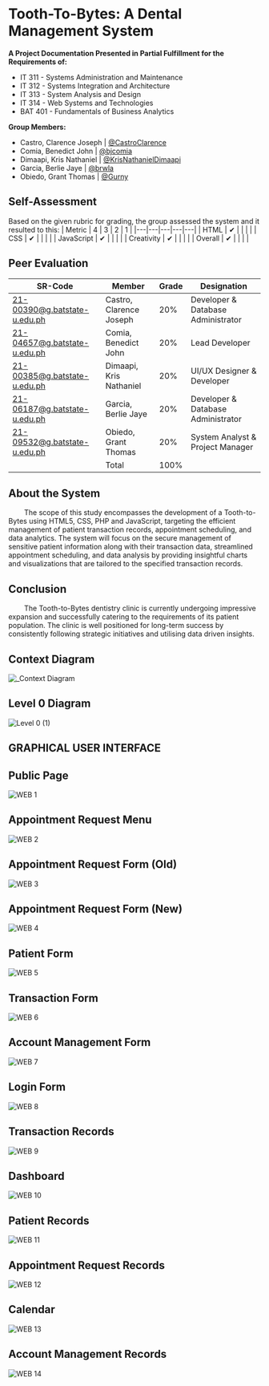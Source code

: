 # Tooth-To-Bytes: A Dental Management System

**A Project Documentation Presented in Partial Fulfillment for the Requirements of:**
- IT 311 - Systems Administration and Maintenance
- IT 312 - Systems Integration and Architecture
- IT 313 - System Analysis and Design
- IT 314 - Web Systems and Technologies
- BAT 401 - Fundamentals of Business Analytics

**Group Members:**  
- Castro, Clarence Joseph | [@CastroClarence](https://github.com/CastroClarence)  
- Comia, Benedict John | [@bjcomia](https://github.com/bjcomia)  
- Dimaapi, Kris Nathaniel | [@KrisNathanielDimaapi](https://github.com/KrisNathanielDimaapi)  
- Garcia, Berlie Jaye | [@brwla](https://github.com/brwla)  
- Obiedo, Grant Thomas | [@Gurny](https://github.com/Gurny)  

## Self-Assessment
Based on the given rubric for grading, the group assessed the system and it resulted to this:
| Metric  |  4 | 3  | 2  |  1 |
|---|---|---|---|---|
| HTML  |  ✔ |   |   |   |
| CSS  | ✔  |   |   |   |
| JavaScript  | ✔  |   |   |   |
| Creativity  | ✔  |   |   |   |
| Overall  | ✔ |   |   |   |

## Peer Evaluation
|SR-Code| Member  | Grade | Designation |
|---|---|---|---|
| 21-00390@g.batstate-u.edu.ph | Castro, Clarence Joseph |  20% | Developer & Database Administrator |
| 21-04657@g.batstate-u.edu.ph | Comia, Benedict John  | 20%  | Lead Developer |
| 21-00385@g.batstate-u.edu.ph | Dimaapi, Kris Nathaniel  | 20% | UI/UX Designer & Developer |
| 21-06187@g.batstate-u.edu.ph |Garcia, Berlie Jaye   | 20%  | Developer & Database Administrator |
| 21-09532@g.batstate-u.edu.ph | Obiedo, Grant Thomas | 20% | System Analyst & Project Manager |
|   | Total | 100% | |

## About the System
&nbsp;&nbsp;&nbsp;&nbsp;&nbsp;&nbsp;&nbsp;&nbsp;The scope of this study encompasses the development of a Tooth-to-Bytes using HTML5, CSS, PHP and JavaScript, targeting the efficient management of patient transaction records, appointment scheduling, and data analytics. The system will focus on the secure management of sensitive patient information along with their transaction data, streamlined appointment scheduling, and data analysis by providing insightful charts and visualizations that are tailored to the specified transaction records.

## Conclusion
&nbsp;&nbsp;&nbsp;&nbsp;&nbsp;&nbsp;&nbsp;&nbsp;The Tooth-to-Bytes dentistry clinic is currently undergoing impressive expansion and successfully catering to the requirements of its patient population. The clinic is well positioned for long-term success by consistently following strategic initiatives and utilising data driven insights.

## Context Diagram 
![_Context Diagram](https://github.com/bjcomia/FINAL-REQUIREMENT-ACP/assets/113610705/1f5ee1ca-5217-4de6-b001-6299468f64ce)
## Level 0 Diagram
![Level 0 (1)](https://github.com/CastroClarence/clinic-project/assets/113610705/e077db67-e845-44cd-9787-d0b83837cc0f)
## GRAPHICAL USER INTERFACE
## Public Page
![WEB 1](https://github.com/CastroClarence/clinic-project/assets/113610705/04f2ca58-9ec8-48d0-b612-f4b770d2c095)
## Appointment Request Menu
![WEB 2](https://github.com/CastroClarence/clinic-project/assets/113610705/4e80d111-4f22-4e7a-9be3-08380fe0f1e8)
## Appointment Request Form (Old)
![WEB 3](https://github.com/CastroClarence/clinic-project/assets/113610705/8f5d36db-39f4-4d0a-82a3-88526ee7965c)
## Appointment Request Form (New)
![WEB 4](https://github.com/CastroClarence/clinic-project/assets/113610705/f5d8b66b-a93a-474f-bc1c-395f76354049)
## Patient Form
![WEB 5](https://github.com/CastroClarence/clinic-project/assets/113610705/8acf88f7-5901-4ab9-82fd-02135575e151)
## Transaction Form
![WEB 6](https://github.com/CastroClarence/clinic-project/assets/113610705/99178c1d-d6a7-4640-96fa-1cfe3b4d9c58)
## Account Management Form
![WEB 7](https://github.com/CastroClarence/clinic-project/assets/113610705/8cd88df7-e7c8-4f2f-93b1-65c14cf52e1f)
## Login Form
![WEB 8](https://github.com/CastroClarence/clinic-project/assets/113610705/39c534af-8db6-415e-9424-802c0d37fd79)
## Transaction Records
![WEB 9](https://github.com/CastroClarence/clinic-project/assets/113610705/8a885f8f-be7d-4971-a86a-537a6bb7005b)
## Dashboard
![WEB 10](https://github.com/CastroClarence/clinic-project/assets/113610705/2eb4eb08-cb22-485c-bac4-d5b66706f9bf)
## Patient Records
![WEB 11](https://github.com/CastroClarence/clinic-project/assets/113610705/d51e1048-f611-4c18-b33c-27c9bc786a1f)
## Appointment Request Records
![WEB 12](https://github.com/CastroClarence/clinic-project/assets/113610705/4b5c9654-93f5-4748-a35f-5689d48b01f7)
## Calendar
![WEB 13](https://github.com/CastroClarence/clinic-project/assets/113610705/3fdc9605-30ca-4984-a28e-423a9a1bfafa)
## Account Management Records
![WEB 14](https://github.com/CastroClarence/clinic-project/assets/113610705/d009c48e-b862-4c3d-ba69-5119cc800ee9)
